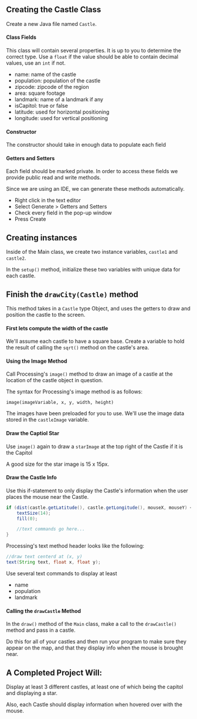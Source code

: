 ## Creating the Castle Class

Create a new Java file named `Castle`.

#### Class Fields

This class will contain several properties. It is up to you to
determine the correct type. Use a `float` if the value should be
able to contain decimal values, use an `int` if not.

- name: name of the castle
- population: population of the castle
- zipcode: zipcode of the region
- area: square footage
- landmark: name of a landmark if any
- isCapitol: true or false
- latitude: used for horizontal positioning
- longitude: used for vertical positioning

#### Constructor

The constructor should take in enough data to populate each field

#### Getters and Setters

Each field should be marked private. In order to access these fields
we provide public read and write methods.

Since we are using an IDE, we can generate these methods automatically.

- Right click in the text editor 
- Select Generate > Getters and Setters
- Check every field in the pop-up window
- Press Create

## Creating instances

Inside of the Main class, we create two instance variables,
`castle1` and `castle2`.

In the `setup()` method, initialize these two variables with 
unique data for each castle.

## Finish the `drawCity(Castle)` method

This method takes in a `Castle` type Object, and uses the getters
to draw and position the castle to the screen.

#### First lets compute the width of the castle

We'll assume each castle to have a square base. Create a variable
to hold the result of calling the `sqrt()` method on the castle's
area.

#### Using the Image Method

Call Processing's `image()` method to draw an image of a castle
at the location of the castle object in question.

The syntax for Processing's image method is as follows:

`image(imageVariable, x, y, width, height)`

The images have been preloaded for you to use. We'll use the
image data stored in the `castleImage` variable.

#### Draw the Captiol Star

Use `image()` again to draw a `starImage` at the top right of
the Castle if it is the Capitol

A good size for the star image is 15 x 15px.

#### Draw the Castle Info

Use this if-statement to only display the Castle's information
when the user places the mouse near the Castle.

```java
if (dist(castle.getLatitude(), castle.getLongitude(), mouseX, mouseY) < w/2) {
    textSize(14);
    fill(0);

    //text commands go here...
}
```

Processing's text method header looks like the following:

```java
//draw text centerd at (x, y)
text(String text, float x, float y);
```

Use several text commands to display at least

- name
- population
- landmark

#### Calling the `drawCastle` Method

In the `draw()` method of the `Main` class, make a call to the
`drawCastle()` method and pass in a castle.

Do this for all of your castles and then run your program to
make sure they appear on the map, and that they display info
when the mouse is brought near.

## A Completed Project Will:

Display at least 3 different castles, at least one of which being
the capitol and displaying a star.

Also, each Castle should display information when hovered over with
the mouse.